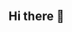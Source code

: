 ## Hi there 👋

<!--
**AzusawaKohane/AzusawaKohane** is a ✨ _special_ ✨ repository because its `README.md` (this file) appears on your GitHub profile.

Here are some ideas to get you started:

- 🔭 I’m currently working on ... secret
- 🌱 I’m currently learning ... secret
- 👯 I’m looking to collaborate on ... secret
- 🤔 I’m looking for help with ... secret
- 💬 Ask me about ... secret
- 📫 How to reach me: ... secret
- 😄 Pronouns: ... secret
- ⚡ Fun fact: ... secret
-->
